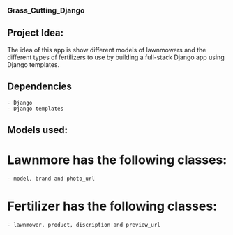 ### Grass_Cutting_Django

## Project Idea:
The idea of this app is show different models of lawnmowers and the different types of fertilizers to use by building a full-stack Django app using Django templates.

## Dependencies
    - Django
    - Django templates

## Models used:
# Lawnmore has the following classes:
    - model, brand and photo_url


# Fertilizer has the following classes:
    - lawnmower, product, discription and preview_url